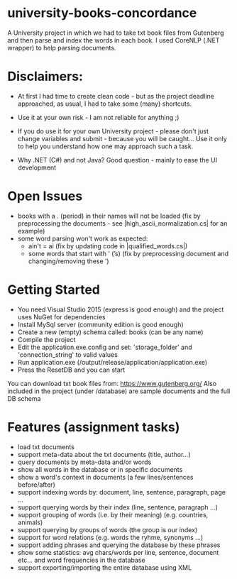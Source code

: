 # university-books-concordance
A University project in which we had to take txt book files from Gutenberg and 
then parse and index the words in each book.  I used CoreNLP (.NET wrapper) to 
help parsing documents.

# Disclaimers: 

- At first I had time to create clean code - but as the project 
deadline approached, as usual, I had to take some (many) shortcuts.

- Use it at your own risk - I am not reliable for anything ;)

- If you do use it for your own University project - please don't just change 
variables and submit - because you will be caught...  Use it only to help you
understand how one may approach such a task.

- Why .NET (C#) and not Java?  Good question - mainly to ease the UI development

# Open Issues
- books with a . (period) in their names will not be loaded (fix by 
preprocessing the documents - see |high_ascii_normalization.cs| for an example)
- some word parsing won't work as expected:
  - ain't = ai (fix by updating code in |qualified_words.cs|)
  - some words that start with ’ (’s) (fix by preprocessing document and 
changing/removing these ’)

# Getting Started
- You need Visual Studio 2015 (express is good enough) and the project uses 
NuGet for dependencies
- Install MySql server (community edition is good enough)
- Create a new (empty) schema called: books (can be any name)
- Compile the project
- Edit the application.exe.config and set:
    'storage_folder' and  'connection_string' to valid values
- Run application.exe (/output/release/application/application.exe)
- Press the ResetDB and you can start

You can download txt book files from: https://www.gutenberg.org/
Also included in the project (under /database) are sample documents and the 
full DB schema

# Features (assignment tasks)
- load txt documents
- support meta-data about the txt documents (title, author...)
- query documents by meta-data and/or words
- show all words in the database or in specific documents
- show a word's context in documents (a few lines/sentences before/after)
- support indexing words by: document, line, sentence, paragraph, page ...
- support querying words by their index (line, sentence, paragraph ...)
- support grouping of words (i.e. by their meaning) (e.g. countries, animals)
- support querying by groups of words (the group is our index)
- support for word relations (e.g. words the ryhme, synonyms ...)
- support adding phrases and querying the database by these phrases
- show some statistics: avg chars/words per line, sentence, document etc... and
word frequencies in the database
- support exporting/importing the entire database using XML
